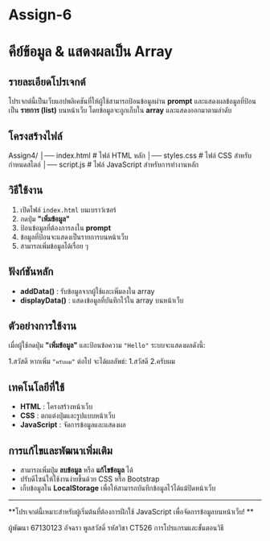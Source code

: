 # Assign-6
# คีย์ข้อมูล & แสดงผลเป็น Array

## รายละเอียดโปรเจกต์
โปรเจกต์นี้เป็นเว็บแอปพลิเคชันที่ให้ผู้ใช้สามารถป้อนข้อมูลผ่าน **prompt** และแสดงผลข้อมูลที่ป้อนเป็น **รายการ (list)** บนหน้าเว็บ โดยข้อมูลจะถูกเก็บใน **array** และแสดงออกมาตามลำดับ

## โครงสร้างไฟล์
Assign4/ │── index.html # ไฟล์ HTML หลัก │── styles.css # ไฟล์ CSS สำหรับกำหนดสไตล์ │── script.js # ไฟล์ JavaScript สำหรับการทำงานหลัก

## วิธีใช้งาน
1. เปิดไฟล์ `index.html` บนเบราว์เซอร์
2. กดปุ่ม **"เพิ่มข้อมูล"**
3. ป้อนข้อมูลที่ต้องการลงใน **prompt**
4. ข้อมูลที่ป้อนจะแสดงเป็นรายการบนหน้าเว็บ
5. สามารถเพิ่มข้อมูลได้เรื่อย ๆ

## ฟังก์ชันหลัก
- **addData()** : รับข้อมูลจากผู้ใช้และเพิ่มลงใน array  
- **displayData()** : แสดงข้อมูลที่บันทึกไว้ใน array บนหน้าเว็บ  

## ตัวอย่างการใช้งาน
เมื่อผู้ใช้กดปุ่ม **"เพิ่มข้อมูล"** และป้อนข้อความ `"Hello"` ระบบจะแสดงผลดังนี้:

1.สวัสดี
หากเพิ่ม `"ครับผม"` ต่อไป จะได้ผลลัพธ์:
1.สวัสดี
2.ครับผม

## เทคโนโลยีที่ใช้
- **HTML** : โครงสร้างหน้าเว็บ  
- **CSS** : ตกแต่งปุ่มและรูปแบบหน้าเว็บ  
- **JavaScript** : จัดการข้อมูลและแสดงผล  

## การแก้ไขและพัฒนาเพิ่มเติม
- สามารถเพิ่มปุ่ม **ลบข้อมูล** หรือ **แก้ไขข้อมูล** ได้  
- ปรับดีไซน์ให้ใช้งานง่ายขึ้นด้วย CSS หรือ Bootstrap  
- เก็บข้อมูลใน **LocalStorage** เพื่อให้สามารถบันทึกข้อมูลไว้ได้แม้ปิดหน้าเว็บ  

---

**โปรเจกต์นี้เหมาะสำหรับผู้เริ่มต้นที่ต้องการฝึกใช้ JavaScript เพื่อจัดการข้อมูลบนหน้าเว็บ! **

ผู้พัฒนา 67130123 อัจฉรา พูลสวัสดิ์
รหัสวิชา CT526 การโปรแกรมและขั้นตอนวิธี
